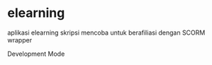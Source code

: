 elearning
=========

aplikasi elearning skripsi mencoba untuk berafiliasi dengan SCORM wrapper

Development Mode


